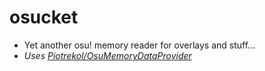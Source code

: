 # osucket
* Yet another osu! memory reader for overlays and stuff... 
* *Uses [Piotrekol/OsuMemoryDataProvider](https://www.nuget.org/packages/OsuMemoryDataProvider)*
